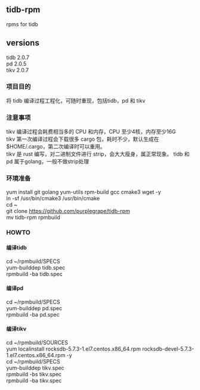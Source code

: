 ## tidb-rpm
rpms for tidb  

## versions
tidb 2.0.7  
pd 2.0.5  
tikv 2.0.7  

### 项目目的  
将 tidb 编译过程工程化，可随时重现，包括tidb，pd 和 tikv

### 注意事项  
tikv 编译过程会耗费相当多的 CPU 和内存，CPU 至少4核，内存至少16G  
tikv 第一次编译过程会下载很多 cargo 包，耗时不少，默认生成在 $HOME/.cargo，第二次编译时可以重用。  
tikv 是 rust 编写，对二进制文件进行 strip，会大大瘦身，属正常现象。
tidb 和 pd 属于golang，一般不做strip处理

### 环境准备  
yum install git golang yum-utils rpm-build gcc cmake3 wget -y  
ln -sf /usr/bin/cmake3 /usr/bin/cmake  
cd ~  
git clone https://github.com/purplegrape/tidb-rpm  
mv tidb-rpm rpmbuild  

### HOWTO  

#### 编译tidb  
cd ~/rpmbuild/SPECS  
yum-builddep tidb.spec  
rpmbuild -ba tidb.spec  

#### 编译pd  
cd ~/rpmbuild/SPECS  
yum-builddep pd.spec   
rpmbuild -ba pd.spec  

#### 编译tikv  
cd ~/rpmbuild/SOURCES  
yum localinstall rocksdb-5.7.3-1.el7.centos.x86_64.rpm rocksdb-devel-5.7.3-1.el7.centos.x86_64.rpm -y  
cd ~/rpmbuild/SPECS  
yum-builddep tikv.spec  
rpmbuild -bs tikv.spec  
rpmbuild -ba tikv.spec  


